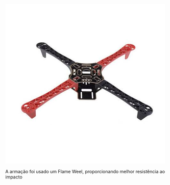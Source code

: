 ![Flame Well](https://github.com/LPAE/lpae.github.io/blob/master/estudos/DRONE/IMAGENS/flame%20weel.png) 

A armação foi usado um Flame Weel, proporcionando melhor resistência ao impacto
